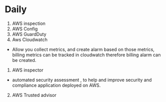 # Daily

1. AWS inspection
2. AWS Config
3. AWS GuardDuty
4. Aws Cloudwatch
 * Allow you collect metrics, and create alarm based on those metrics, billing metrics can be tracked in cloudwatch therefore billing alarm can be created. 


1. AWS inspector
  * automated security assessment , to help and improve security and compliance application deployed on AWS. 
2. AWS Trusted advisor